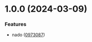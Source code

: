 # 1.0.0 (2024-03-09)


### Features

* nado ([0973087](https://github.com/vaselivanov/git-extended/commit/0973087c7ddd060e3173933587351f213dbf5e81))



